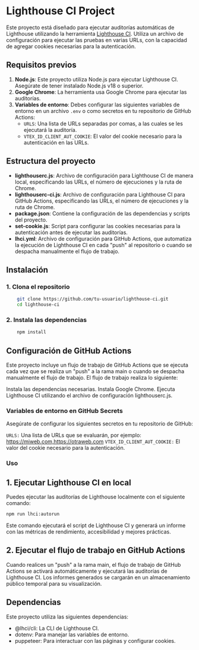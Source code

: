 # Lighthouse CI Project

Este proyecto está diseñado para ejecutar auditorías automáticas de Lighthouse utilizando la herramienta [Lighthouse CI](https://github.com/GoogleChrome/lighthouse-ci). Utiliza un archivo de configuración para ejecutar las pruebas en varias URLs, con la capacidad de agregar cookies necesarias para la autenticación.

## Requisitos previos

1. **Node.js**: Este proyecto utiliza Node.js para ejecutar Lighthouse CI. Asegúrate de tener instalado Node.js v18 o superior.
2. **Google Chrome**: La herramienta usa Google Chrome para ejecutar las auditorías.
3. **Variables de entorno**: Debes configurar las siguientes variables de entorno en un archivo `.env` o como secretos en tu repositorio de GitHub Actions:
   - `URLS`: Una lista de URLs separadas por comas, a las cuales se les ejecutará la auditoría.
   - `VTEX_ID_CLIENT_AUT_COOKIE`: El valor del cookie necesario para la autenticación en las URLs.

## Estructura del proyecto

- **lighthouserc.js**: Archivo de configuración para Lighthouse CI de manera local, especificando las URLs, el número de ejecuciones y la ruta de Chrome. 
- **lighthouserc-ci.js**: Archivo de configuración para Lighthouse CI para GitHub Actions, especificando las URLs, el número de ejecuciones y la ruta de Chrome.
- **package.json**: Contiene la configuración de las dependencias y scripts del proyecto.
- **set-cookie.js**: Script para configurar las cookies necesarias para la autenticación antes de ejecutar las auditorías.
- **lhci.yml**: Archivo de configuración para GitHub Actions, que automatiza la ejecución de Lighthouse CI en cada "push" al repositorio o cuando se despacha manualmente el flujo de trabajo.

## Instalación

### 1. Clona el repositorio
```bash
    git clone https://github.com/tu-usuario/lighthouse-ci.git
    cd lighthouse-ci 
```
### 2. Instala las dependencias
```bash
    npm install
```

## Configuración de GitHub Actions
Este proyecto incluye un flujo de trabajo de GitHub Actions que se ejecuta cada vez que se realiza un "push" a la rama main o cuando se despacha manualmente el flujo de trabajo. El flujo de trabajo realiza lo siguiente:

Instala las dependencias necesarias.
Instala Google Chrome.
Ejecuta Lighthouse CI utilizando el archivo de configuración lighthouserc.js.

### Variables de entorno en GitHub Secrets
Asegúrate de configurar los siguientes secretos en tu repositorio de GitHub:

`URLS:` Una lista de URLs que se evaluarán, por ejemplo: https://miweb.com,https://otraweb.com
`VTEX_ID_CLIENT_AUT_COOKIE:` El valor del cookie necesario para la autenticación.

### Uso

## 1. Ejecutar Lighthouse CI en local
Puedes ejecutar las auditorías de Lighthouse localmente con el siguiente comando:

```bash
npm run lhci:autorun
```
Este comando ejecutará el script de Lighthouse CI y generará un informe con las métricas de rendimiento, accesibilidad y mejores prácticas.

## 2. Ejecutar el flujo de trabajo en GitHub Actions
Cuando realices un "push" a la rama main, el flujo de trabajo de GitHub Actions se activará automáticamente y ejecutará las auditorías de Lighthouse CI. Los informes generados se cargarán en un almacenamiento público temporal para su visualización.

## Dependencias
Este proyecto utiliza las siguientes dependencias:

* @lhci/cli: La CLI de Lighthouse CI.
* dotenv: Para manejar las variables de entorno.
* puppeteer: Para interactuar con las páginas y configurar cookies.

